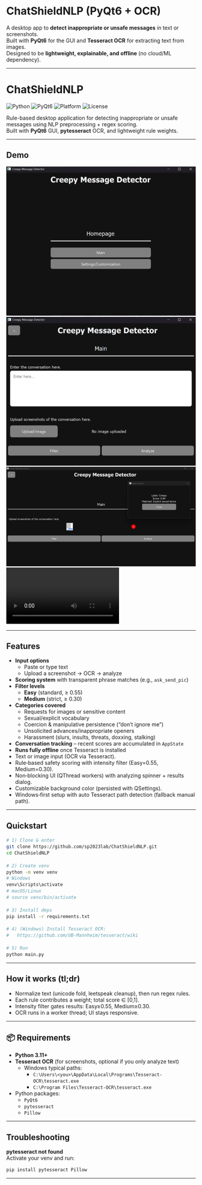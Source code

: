 # ChatShieldNLP (PyQt6 + OCR)

A desktop app to **detect inappropriate or unsafe messages** in text or screenshots.  
Built with **PyQt6** for the GUI and **Tesseract OCR** for extracting text from images.  
Designed to be **lightweight, explainable, and offline** (no cloud/ML dependency).

---

# ChatShieldNLP

![Python](https://img.shields.io/badge/python-3.11+-blue)
![PyQt6](https://img.shields.io/badge/GUI-PyQt6-brightgreen)
![Platform](https://img.shields.io/badge/platform-Windows%2010%2B-lightgrey)
![License](https://img.shields.io/badge/license-MIT-informational)

Rule-based desktop application for detecting inappropriate or unsafe messages using NLP preprocessing + regex scoring.  
Built with **PyQt6** GUI, **pytesseract** OCR, and lightweight rule weights.

---

## Demo

![Homepage](docs/images/home.png)
![Main View](docs/images/main.png)
![Result Popup](docs/images/result.png)
![Working Video](docs/videos/demo.mp4)

---

## Features

- **Input options**
  - Paste or type text
  - Upload a screenshot → OCR → analyze
- **Scoring system** with transparent phrase matches (e.g., `ask_send_pic`)
- **Filter levels**
  - **Easy** (standard, ≥ 0.55)
  - **Medium** (strict, ≥ 0.30)
- **Categories covered**
  - Requests for images or sensitive content  
  - Sexual/explicit vocabulary  
  - Coercion & manipulative persistence (“don’t ignore me”)  
  - Unsolicited advances/inappropriate openers  
  - Harassment (slurs, insults, threats, doxxing, stalking)  
- **Conversation tracking** – recent scores are accumulated in `AppState`  
- **Runs fully offline** once Tesseract is installed  
- Text or image input (OCR via Tesseract).
- Rule‑based safety scoring with intensity filter (Easy=0.55, Medium=0.30).
- Non‑blocking UI (QThread workers) with analyzing spinner + results dialog.
- Customizable background color (persisted with QSettings).
- Windows‑first setup with auto Tesseract path detection (fallback manual path).

---

## Quickstart

```bash
# 1) Clone & enter
git clone https://github.com/sp2023lab/ChatShieldNLP.git
cd ChatShieldNLP

# 2) Create venv
python -m venv venv
# Windows
venv\Scripts\activate
# macOS/Linux
# source venv/bin/activate

# 3) Install deps
pip install -r requirements.txt

# 4) (Windows) Install Tesseract OCR:
#   https://github.com/UB-Mannheim/tesseract/wiki

# 5) Run
python main.py
```

---

## How it works (tl;dr)
- Normalize text (unicode fold, leetspeak cleanup), then run regex rules.
- Each rule contributes a weight; total score ∈ [0,1].
- Intensity filter gates results: Easy≥0.55, Medium≥0.30.
- OCR runs in a worker thread; UI stays responsive.

---

## 📦 Requirements

- **Python 3.11+**
- **Tesseract OCR** (for screenshots, optional if you only analyze text)  
  - Windows typical paths:  
    - `C:\Users\<you>\AppData\Local\Programs\Tesseract-OCR\tesseract.exe`  
    - `C:\Program Files\Tesseract-OCR\tesseract.exe`
- Python packages:
  - `PyQt6`
  - `pytesseract`
  - `Pillow`

---

## Troubleshooting
**pytesseract not found**  
Activate your venv and run:
```bash
pip install pytesseract Pillow
```

---